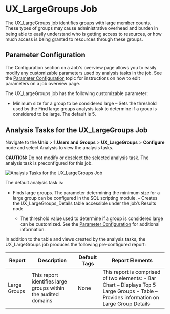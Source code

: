 # UX_LargeGroups Job

The UX_LargeGroups job identifies groups with large member counts. These types of groups may cause
administrative overhead and burden in being able to easily understand who is getting access to
resources, or how much access is being granted to resources through these groups.

## Parameter Configuration

The Configuration section on a Job's overview page allows you to easily modify any customizable
parameters used by analysis tasks in the job. See the
[Parameter Configuration](/docs/accessanalyzer/12.0/administration/jobs/job/overview.md#parameter-configuration) topic for
instructions on how to edit parameters on a job overview page.

The UX_LargeGroups job has the following customizable parameter:

- Minimum size for a group to be considered large – Sets the threshold used by the Find large groups
  analysis task to determine if a group is considered to be large. The default is 5.

## Analysis Tasks for the UX_LargeGroups Job

Navigate to the **Unix** > **1.Users and Groups** > **UX_LargeGroups** > **Configure** node and
select Analysis to view the analysis tasks.

**CAUTION:** Do not modify or deselect the selected analysis task. The analysis task is
preconfigured for this job.

![Analysis Tasks for the UX_LargeGroups Job](/img/product_docs/accessanalyzer/solutions/unix/usersgroups/largegroupsanalysis.webp)

The default analysis task is:

- Finds large groups. The parameter determining the minimum size for a large group can be configured
  in the SQL scripting module. – Creates the UX_LargeGroups_Details table accessible under the job’s
  Results node

  - The threshold value used to determine if a group is considered large can be customized. See
    the [Parameter Configuration](#parameter-configuration) for additional information.

In addition to the table and views created by the analysis tasks, the UX_LargeGroups job produces
the following pre-configured report:

| Report       | Description                                                    | Default Tags | Report Elements                                                                                                                           |
| ------------ | -------------------------------------------------------------- | ------------ | ----------------------------------------------------------------------------------------------------------------------------------------- |
| Large Groups | This report identifies large groups within the audited domains | None         | This report is comprised of two elements: - Bar Chart – Displays Top 5 Large Groups - Table – Provides information on Large Group Details |
